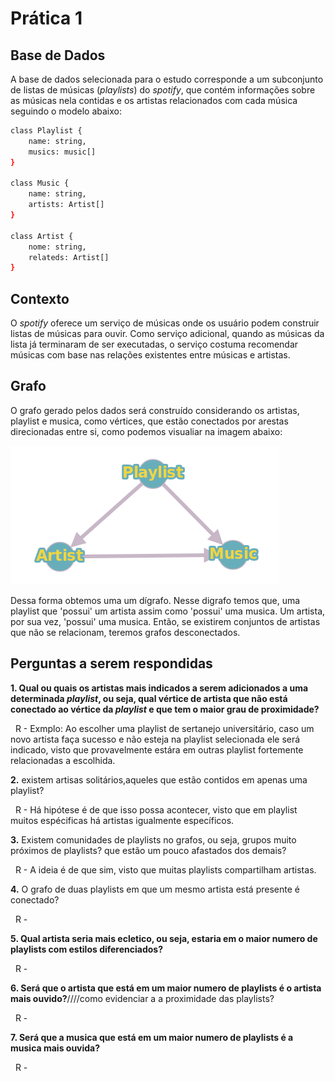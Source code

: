 # Prática 1

## Base de Dados

A base de dados selecionada para o estudo corresponde a um subconjunto de listas de músicas (*playlists*) do *spotify*, que contém informações sobre as músicas nela contidas e os artistas relacionados com cada música seguindo o modelo abaixo:

```bash
class Playlist {
    name: string,
    musics: music[]
}

class Music {
    name: string,
    artists: Artist[]
}

class Artist {
    nome: string,
    relateds: Artist[]
}

```
## Contexto

O *spotify* oferece um serviço de músicas onde os usuário podem construir listas de músicas para ouvir. Como serviço adicional, quando as músicas da lista já terminaram de ser executadas, o serviço costuma recomendar músicas com base nas relações existentes entre músicas e artistas.

## Grafo

O grafo gerado pelos dados será construído considerando os artistas, playlist e musica, como vértices, que estão conectados por arestas direcionadas entre si, como podemos visualiar na imagem abaixo:

![alt text](https://github.com/matheusps/spotigraphs/blob/master/imgs/graph.png "Prototipagem Grafo")

Dessa forma obtemos uma um dígrafo. Nesse digrafo temos que, uma playlist que 'possui' um artista assim como 'possui' uma musica. Um artista, por sua vez, 'possui' uma musica. Então, se existirem conjuntos de artistas que não se relacionam, teremos grafos desconectados.

## Perguntas a serem respondidas

**1. Qual ou quais os artistas mais indicados a serem adicionados a uma determinada *playlist*, ou seja, qual vértice de artista que não está conectado ao vértice da *playlist* e que tem o maior grau de proximidade?**

&nbsp;
  R - Exmplo: Ao escolher uma playlist de sertanejo universitário, caso um novo artista faça sucesso e não esteja na playlist selecionada ele será indicado, visto que provavelmente estára em outras playlist fortemente relacionadas a escolhida.
  
**2.** existem artisas solitários,aqueles que estão contidos em apenas uma playlist?

&nbsp;
  R - Há hipótese é de que isso possa acontecer, visto que em playlist muitos espécificas há artistas igualmente específicos.
  
**3.** Existem comunidades de playlists no grafos, ou seja, grupos muito próximos de playlists? que estão um pouco afastados dos demais?

&nbsp;
  R - A ideia é de que sim, visto que muitas playlists compartilham artistas.
  
**4.** O grafo de duas playlists em que um mesmo artista está presente é conectado?

&nbsp;
  R -
  
**5. Qual artista seria mais ecletico, ou seja, estaria em o maior numero de playlists com estilos diferenciados?**

&nbsp;
  R -
  
**6. Será que o artista que está em um maior numero de playlists é o artista mais ouvido?**////como evidenciar a a proximidade das playlists?

&nbsp;
  R -
  
**7. Será que a musica que está em um maior numero de playlists é a musica mais ouvida?**

&nbsp;
  R -
